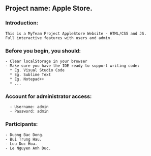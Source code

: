 ## Project name: Apple Store.

### Introduction:
```
This is a MyTeam Project AppleStore Website - HTML/CSS and JS. 
Full interactive features with users and admin.
```

### Before you begin, you should:
```
- Clear localStorage in your browser 
- Make sure you have the IDE ready to support writing code:
  * Eg. Visual Studio Code
  * Eg. Sublime Text
  * Eg. Notepad++
  * ...
```
### Account for administrator access:
```
  - Username: admin
  - Password: admin
```

### Participants:
```
- Duong Bac Dong.
- Bui Trung Hau.
- Luu Duc Hoa.
- Le Nguyen Anh Duc.
```
